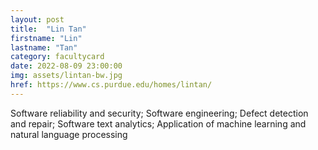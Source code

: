 ```yaml
---
layout: post
title:  "Lin Tan"
firstname: "Lin"
lastname: "Tan"
category: facultycard
date: 2022-08-09 23:00:00
img: assets/lintan-bw.jpg
href: https://www.cs.purdue.edu/homes/lintan/
---
```


Software reliability and security; Software engineering; Defect detection and repair; Software text analytics; Application of machine learning and natural language processing
